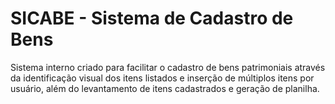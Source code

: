 # SICABE - Sistema de Cadastro de Bens

Sistema interno criado para facilitar o cadastro de bens patrimoniais através da identificação visual dos itens listados e inserção de múltiplos itens por usuário, além do levantamento de itens cadastrados e geração de planilha.
